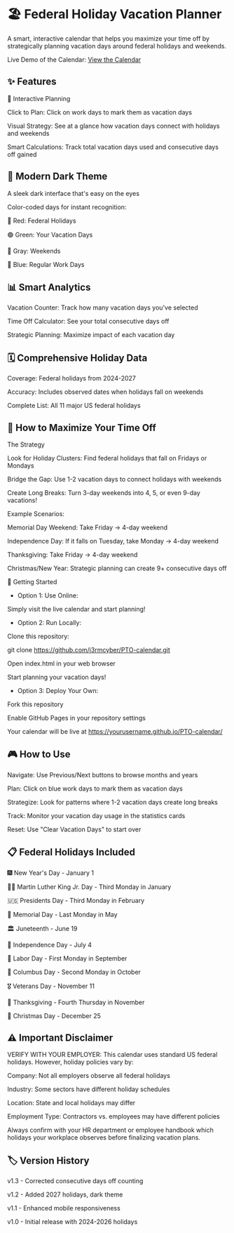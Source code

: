 # 🏖️ Federal Holiday Vacation Planner
A smart, interactive calendar that helps you maximize your time off by strategically planning vacation days around federal holidays and weekends.

Live Demo of the Calendar:
[View the Calendar](https://j3rmcyber.github.io/PTO-calendar/)

## ✨ Features
📅 Interactive Planning

Click to Plan: Click on work days to mark them as vacation days

Visual Strategy: See at a glance how vacation days connect with holidays and weekends

Smart Calculations: Track total vacation days used and consecutive days off gained

## 🎨 Modern Dark Theme
A sleek dark interface that's easy on the eyes

Color-coded days for instant recognition:

🔴 Red: Federal Holidays

🟢 Green: Your Vacation Days

🔘 Gray: Weekends

🔵 Blue: Regular Work Days

## 📊 Smart Analytics
Vacation Counter: Track how many vacation days you've selected

Time Off Calculator: See your total consecutive days off

Strategic Planning: Maximize impact of each vacation day

## 🗓️ Comprehensive Holiday Data
Coverage: Federal holidays from 2024-2027

Accuracy: Includes observed dates when holidays fall on weekends

Complete List: All 11 major US federal holidays

## 🎯 How to Maximize Your Time Off
The Strategy

Look for Holiday Clusters: Find federal holidays that fall on Fridays or Mondays

Bridge the Gap: Use 1-2 vacation days to connect holidays with weekends

Create Long Breaks: Turn 3-day weekends into 4, 5, or even 9-day vacations!

Example Scenarios:

Memorial Day Weekend: Take Friday → 4-day weekend

Independence Day: If it falls on Tuesday, take Monday → 4-day weekend

Thanksgiving: Take Friday → 4-day weekend

Christmas/New Year: Strategic planning can create 9+ consecutive days off

🚀 Getting Started
* Option 1: Use Online:

Simply visit the live calendar and start planning!


* Option 2: Run Locally:

Clone this repository:

git clone https://github.com/j3rmcyber/PTO-calendar.git

Open index.html in your web browser

Start planning your vacation days!


* Option 3: Deploy Your Own:

Fork this repository

Enable GitHub Pages in your repository settings

Your calendar will be live at https://yourusername.github.io/PTO-calendar/

## 🎮 How to Use
Navigate: Use Previous/Next buttons to browse months and years

Plan: Click on blue work days to mark them as vacation days

Strategize: Look for patterns where 1-2 vacation days create long breaks

Track: Monitor your vacation day usage in the statistics cards

Reset: Use "Clear Vacation Days" to start over

## 📋 Federal Holidays Included
🎆 New Year's Day - January 1

👨‍💼 Martin Luther King Jr. Day - Third Monday in January

🇺🇸 Presidents Day - Third Monday in February

🌺 Memorial Day - Last Monday in May

🏛️ Juneteenth - June 19

🎇 Independence Day - July 4

👷 Labor Day - First Monday in September

🧭 Columbus Day - Second Monday in October

🎖️ Veterans Day - November 11

🦃 Thanksgiving - Fourth Thursday in November

🎄 Christmas Day - December 25

## ⚠️ Important Disclaimer
VERIFY WITH YOUR EMPLOYER: This calendar uses standard US federal holidays. However, holiday policies vary by:

Company: Not all employers observe all federal holidays

Industry: Some sectors have different holiday schedules

Location: State and local holidays may differ

Employment Type: Contractors vs. employees may have different policies

Always confirm with your HR department or employee handbook which holidays your workplace observes before finalizing vacation plans.

## 🏷️ Version History
v1.3 - Corrected consecutive days off counting

v1.2 - Added 2027 holidays, dark theme

v1.1 - Enhanced mobile responsiveness

v1.0 - Initial release with 2024-2026 holidays
